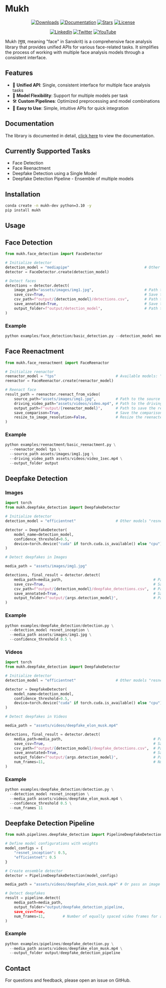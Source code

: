 # Mukh

<div align="center">

[![Downloads](https://static.pepy.tech/personalized-badge/mukh?period=total&units=international_system&left_color=grey&right_color=blue&left_text=downloads)](https://pepy.tech/project/mukh)
[![Documentation](https://img.shields.io/badge/docs-View%20Documentation-blue.svg?style=flat)](https://ishandutta0098.github.io/mukh/)
[![Stars](https://img.shields.io/github/stars/ishandutta0098/mukh?color=yellow&style=flat&label=%E2%AD%90%20stars)](https://github.com/ishandutta0098/mukh/stargazers)
[![License](https://img.shields.io/badge/license-Apache%202.0-green.svg?style=flat)](https://github.com/ishandutta0098/mukh/blob/master/LICENSE)

[![LinkedIn](https://img.shields.io/badge/LinkedIn-@ishandutta0098-blue.svg?style=flat&logo=linkedin&logoColor=white)](https://www.linkedin.com/in/ishandutta0098)
[![Twitter](https://img.shields.io/:follow-@ishandutta0098-blue.svg?style=flat&logo=x)](https://twitter.com/intent/user?screen_name=ishandutta0098)
[![YouTube](https://img.shields.io/badge/YouTube-@ishandutta--ai-red?style=flat&logo=youtube)](https://www.youtube.com/@ishandutta-ai)

</div>

Mukh (मुख, meaning "face" in Sanskrit) is a comprehensive face analysis library that provides unified APIs for various face-related tasks. It simplifies the process of working with multiple face analysis models through a consistent interface.

## Features

- 🎯 **Unified API**: Single, consistent interface for multiple face analysis tasks
- 🔄 **Model Flexibility**: Support for multiple models per task
- 🛠️ **Custom Pipelines**: Optimized preprocessing and model combinations
- 🚀 **Easy to Use**: Simple, intuitive APIs for quick integration
  

## Documentation
The library is documented in detail, [click here](https://ishandutta0098.github.io/mukh/) to view the documentation.
  
## Currently Supported Tasks

- Face Detection
- Face Reenactment
- Deepfake Detection using a Single Model
- Deepfake Detection Pipeline - Ensemble of multiple models

## Installation

```bash
conda create -n mukh-dev python=3.10 -y
pip install mukh
```

## Usage

## Face Detection

```python
from mukh.face_detection import FaceDetector

# Initialize detector
detection_model = "mediapipe"                                  # Other models: "blazeface", "ultralight"
detector = FaceDetector.create(detection_model)

# Detect faces
detections = detector.detect(
    image_path="assets/images/img1.jpg",                       # Path to the image to detect faces in
    save_csv=True,                                             # Save the detections to a CSV file
    csv_path=f"output/{detection_model}/detections.csv",       # Path to save the CSV file
    save_annotated=True,                                       # Save the annotated image
    output_folder=f"output/detection_model",                   # Path to save the annotated image
)
```
  
### Example
```python 
python examples/face_detection/basic_detection.py --detection_model mediapipe
```
  
## Face Reenactment

```python
from mukh.face_reenactment import FaceReenactor

# Initialize reenactor
reenactor_model = "tps"                           # Available models: "tps"
reenactor = FaceReenactor.create(reenactor_model)

# Reenact face
result_path = reenactor.reenact_from_video(
    source_path="assets/images/img1.jpg",         # Path to the source image
    driving_video_path="assets/videos/video.mp4", # Path to the driving video
    output_path=f"output/{reenactor_model}",      # Path to save the reenacted video
    save_comparison=True,                         # Save the comparison video
    resize_to_image_resolution=False,             # Resize the reenacted video to the image resolution
)
```

### Example
```python
python examples/reenactment/basic_reenactment.py \
  --reenactor_model tps \
  --source_path assets/images/img1.jpg \
  --driving_video_path assets/videos/video_1sec.mp4 \
  --output_folder output
```
  
## Deepfake Detection

### Images

```python
import torch
from mukh.deepfake_detection import DeepfakeDetector

# Initialize detector
detection_model = "efficientnet"                  # Other models "resnet_inception"

detector = DeepfakeDetector(
    model_name=detection_model,
    confidence_threshold=0.5,
    device=torch.device("cuda" if torch.cuda.is_available() else "cpu"),
)

# Detect deepfakes in Images

media_path = "assets/images/img1.jpg"             

detections, final_result = detector.detect(
    media_path=media_path,                                         # Path to the media file (image/video)
    save_csv=True,                                                 # Save the detections to a CSV file
    csv_path=f"output/{detection_model}/deepfake_detections.csv",  # Path to save the CSV file
    save_annotated=True,                                           # Save the annotated media
    output_folder=f"output/{args.detection_model}",                # Path to save the annotated media
)
```

### Example
```python
python examples/deepfake_detection/detection.py \
  --detection_model resnet_inception \
  --media_path assets/images/img1.jpg \
  --confidence_threshold 0.5 \
```
  
### Videos
```python
import torch
from mukh.deepfake_detection import DeepfakeDetector

# Initialize detector
detection_model = "efficientnet"                  # Other models "resnet_inception"

detector = DeepfakeDetector(
    model_name=detection_model,
    confidence_threshold=0.5,
    device=torch.device("cuda" if torch.cuda.is_available() else "cpu"),
)

# Detect deepfakes in Videos

media_path = "assets/videos/deepfake_elon_musk.mp4"             

detections, final_result = detector.detect(
    media_path=media_path,                                         # Path to the media file (image/video)
    save_csv=True,                                                 # Save the detections to a CSV file
    csv_path=f"output/{detection_model}/deepfake_detections.csv",  # Path to save the CSV file
    save_annotated=True,                                           # Save the annotated media
    output_folder=f"output/{args.detection_model}",                # Path to save the annotated media
    num_frames=11,                                                 # Number of equally spaced frames for video analysis
)

```

### Example
```python
python examples/deepfake_detection/detection.py \
  --detection_model resnet_inception \
  --media_path assets/videos/deepfake_elon_musk.mp4 \
  --confidence_threshold 0.5 \
  --num_frames 11
```
  
## Deepfake Detection Pipeline
  
```python
from mukh.pipelines.deepfake_detection import PipelineDeepfakeDetection

# Define model configurations with weights
model_configs = {
    "resnet_inception": 0.5,
    "efficientnet": 0.5
}

# Create ensemble detector
detector = PipelineDeepfakeDetection(model_configs)

media_path = "assets/videos/deepfake_elon_musk.mp4" # Or pass an image path

# Detect deepfakes
result = pipeline.detect(
    media_path=media_path,
    output_folder="output/deepfake_detection_pipeline,
    save_csv=True,
    num_frames=11,        # Number of equally spaced video frames for analysis
)
```

### Example
```python
python examples/pipelines/deepfake_detection.py \
  --media_path assets/videos/deepfake_elon_musk.mp4 \
  --output_folder output/deepfake_detection_pipeline
```
## Contact

For questions and feedback, please open an issue on GitHub.
